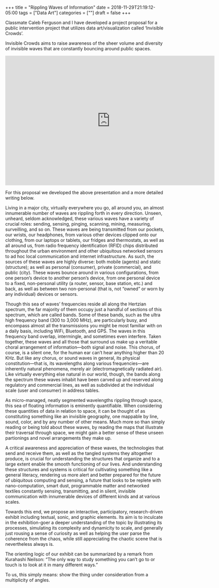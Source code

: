 +++
title = "Rippling Waves of Information"
date = 2018-11-29T21:19:12-05:00
tags = ["Data Art"]
categories = [""]
draft = false
+++

Classmate Caleb Ferguson and I have developed a project proposal for a public intervention project that utilizes data art/visualization called ‘Invisible Crowds’.

Invisible Crowds aims to raise awareness of the sheer volume and diversity of  invisible waves that are constantly bouncing around public spaces.

<iframe src="https://docs.google.com/presentation/d/e/2PACX-1vRydR0gwpODI272EstW6x6ipM2cglA7SX9B7AqSQnq5MFX1FQ1vS1SIFWLJ75i0ZW1YSP2DRKEdMmtU/embed?start=false&loop=false&delayms=5000" frameborder="0" width="660" height="408" allowfullscreen="true" mozallowfullscreen="true" webkitallowfullscreen="true"></iframe>
<br>

For this proposal we developed the above presentation and a more detailed writing below.

Living in a major city, virtually everywhere you go, all around you, an almost innumerable number of waves are rippling forth in every direction. Unseen, unheard, seldom acknowledged, these various waves have a variety of crucial roles: sending, sensing, pinging, scanning, mining, measuring, surveilling, and so on. These waves are being transmitted from our pockets, our wrists, our headphones, from various other devices clipped onto our clothing, from our laptops or tablets, our fridges and thermostats, as well as all around us, from radio frequency identification (RFID) chips distributed throughout the urban environment and other ubiquitous networked sensors to ad hoc local communication and internet infrastructure. As such, the sources of these waves are highly diverse: both mobile (agents) and static (structure); as well as personal (consumer), private (commercial), and public (city). These waves bounce around in various configurations, from one person’s device to another person’s device, from one personal device to a fixed, non-personal utility (a router, sensor, base station, etc.) and back, as well as between two non-personal (that is, not “owned” or worn by any individual) devices or sensors.

Though this sea of waves’ frequencies reside all along the Hertzian spectrum, the far majority of them occupy just a handful of sections of this spectrum, which are called bands. Some of these bands, such as the ultra high frequency band (300 to 3,000 MHz), are particularly busy, and encompass almost all the transmissions you might be most familiar with on a daily basis, including WiFi, Bluetooth, and GPS. The waves in this frequency band overlap, intermingle, and sometimes even interfere. Taken together, these waves and all those that surround us make up a veritable choral arrangement of information—both signal and noise. This chorus, of course, is a silent one, for the human ear can’t hear anything higher than 20 KHz. But like any chorus, or sound waves in general, its physical constitution—that is, its wavelengths along various frequencies—are inherently natural phenomena, merely air (electromagnetically radiated air). Like virtually everything else natural in our world, though, the bands along the spectrum these waves inhabit have been carved up and reserved along regulatory and commercial lines, as well as subdivided at the individual scale (user and consumer) in address tables.

As micro-managed, neatly segmented wavelengths rippling through space, this sea of floating information is eminently quantifiable. When considering these quantities of data in relation to space, it can be thought of as constituting something like an invisible geography, one mappable by line, sound, color, and by any number of other means. Much more so than simply reading or being told about these waves, by reading the maps that illustrate their traversal through space, we might gain a better sense of these unseen partionings and novel arrangements they make up.

A critical awareness and appreciation of these waves, the technologies that send and receive them, as well as the tangled systems they altogether produce, is crucial for understanding the structures that organize and to a large extent enable the smooth functioning of our lives. And understanding these structures and systems is critical for cultivating something like a general literacy, rendering us more alert and better prepared for the future of ubiquitous computing and sensing, a future that looks to be replete with nano-computation, smart dust, programmable matter and networked textiles constantly sensing, transmitting, and in silent, invisible communication with innumerable devices of different kinds and at various scales.

Towards this end, we propose an interactive, participatory, research-driven exhibit including textual, sonic, and graphic elements. Its aim is to inculcate in the exhibition-goer a deeper understanding of the topic by illustrating its processes, simulating its complexity and dynamicity to scale, and generally just rousing a sense of curiosity as well as helping the user parse the coherence from the chaos, while still appreciating the chaotic scene that is nevertheless always is.

The orienting logic of our exhibit can be summarized by a remark from Kurahashi Neilson: “The only way to study something you can’t go to or touch is to look at it in many different ways.”

To us, this simply means: show the thing under consideration from a multiplicity of angles.